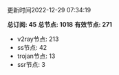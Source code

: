 更新时间2022-12-29 07:34:19

**总订阅: 45**
**总节点: 1018**
**有效节点: 271**
- v2ray节点: 213
- ss节点: 42
- trojan节点: 13
- ssr节点: 3
